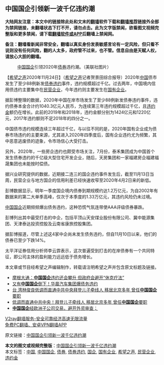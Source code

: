  <h2>中国国企引领新一波千亿违约潮</h2> <p class="notice"><b>大陆网友注意：本文中的链接除此处和文末的<a href="https://github.com/bannedbook/fanqiang" >翻墙</a>软件下载和<a href="https://github.com/killgcd/justmysocks/blob/master/README.md">翻墙推荐</a>链接外全部为禁网链接，未翻墙状态下打不开，请勿点击。此为文字版禁闻，欲看图文视频完整版和更多禁闻，请下载<a href="https://github.com/bannedbook/fanqiang">翻墙软件或APP</a>后翻墙上禁闻网。</p><p>备注：翻墙看新闻非常安全，翻墙以真实身份发表敏感言论有一定风险，但只看不说则没有任何风险，翻的人太多，政府管不过来，也不管。信息自由是天赋人权，请放心大胆的翻墙。</b></p>  <div class="entry"> <figure><figcaption><a href="https://www.bannedbook.org/bnews/tag/%E4%B8%AD%E5%9B%BD/" class="st_tag internal_tag" rel="tag" title="标签 中国 下的日志">中国</a><a href="https://www.bannedbook.org/bnews/tag/%E5%9B%BD%E4%BC%81/" class="st_tag internal_tag" rel="tag" title="标签 国企 下的日志">国企</a>引领2020年<a href="https://www.bannedbook.org/bnews/tag/%E5%80%BA%E5%88%B8/" class="st_tag internal_tag" rel="tag" title="标签 债券 下的日志">债券</a>违约潮。（美联社图片）</figcaption></figure> <p>【<span class='wp_keywordlink_affiliate'><a href="https://www.soundofhope.org" title="希望之声" target="_blank">希望之声</a></span>2020年11月24日】（<a href="https://www.bannedbook.org/bnews/tag/%e5%b8%8c%e6%9c%9b%e4%b9%8b%e5%a3%b0/" class="st_tag internal_tag" rel="tag" title="标签 希望之声 下的日志">希望之声</a>记者贺景田综合报导）2020年<span class='wp_keywordlink_affiliate'><a href="https://www.bannedbook.org/" title="中国" target="_blank">中国</a></span>债市发生了至少88例新发<a href="https://www.bannedbook.org/bnews/tag/%E5%80%BA%E5%88%B8%E8%BF%9D%E7%BA%A6/" class="st_tag internal_tag" rel="tag" title="标签 债券违约 下的日志">债券违约</a>事件，违约规模超过千亿。过去两年，中国境内信用债违约主要集中在<a href="https://www.bannedbook.org/bnews/tag/%E6%B0%91%E8%90%A5%E4%BC%81%E4%B8%9A/" class="st_tag internal_tag" rel="tag" title="标签 民营企业 下的日志">民营企业</a>，今年违约则主要发生在<a href="https://www.bannedbook.org/bnews/tag/%E5%9B%BD%E6%9C%89%E4%BC%81%E4%B8%9A/" class="st_tag internal_tag" rel="tag" title="标签 国有企业 下的日志">国有企业</a>。</p> <p>据彭博整理的数据，2020年中国在岸市场发生了至少88例新发债券违约事件，违约债券本金合计约1040.3亿元人民币，为连续第三年违约规模超过千亿，且<a href="https://www.bannedbook.org/bnews/tag/%e8%bf%9d%e7%ba%a6%e9%87%91/" class="st_tag internal_tag" rel="tag" title="标签 违约金 下的日志">违约金</a>额仍在增长。此前的2019年和2018年，违约金额分别为1424亿元和1220亿元，2017年违约额则不足2018年的四分之一。</p> <p>中国债市违约规模连续三年超过千亿，与以往不同的是，2020年国有企业成为债券市场违约的主要来源，尤其进入2020年四季度后，国有企业违约尤为频繁，其中恶意逃废债的迹象，令市场信心大受打击。</p> <p>另外，2020年，一些房企违约也颇受市场关注，7月份，泰禾集团成为中国首个发生债券违约的千亿级大型住宅开发企业，随后，天房集团和一家福建房企福建福晟集团也未能按时偿债。</p>  <p>据兴业研究提供的数据，近期接二连三的国企违约事件发生后，截至11月13日当周，民营企业与地方国企的信用利差已经快速收窄至2020年4月2日来的新低。</p> <p>彭博数据显示，明年一季度国企境内债券到期规模约达1.2万亿元，为自2002年有数据来的第二大单季高峰，仅次于本季度的1.33万亿元，其违约风险仍未过境。</p> <p><a href="https://www.bannedbook.org/bnews/tag/%E4%B8%AD%E5%9B%BD%E5%9B%BD%E4%BC%81/" class="st_tag internal_tag" rel="tag" title="标签 中国国企 下的日志">中国国企</a>近期频频爆出债务违约，这种恐慌气氛连带使AAA评级债券暴跌。</p> <p>彭博列出其中最受打击的中企，包括平顶山天安煤业股份有限公司、冀中能源集团、天津泰达投资控股及云南省康旅控股集团。</p>  <p>据彭博报道，尽管上述这4家中企尚未发生债务违约，但自11月10日以来，他们的债券已至少下跌14%。</p> <p>太平洋证券信用分析师李云霏表示，这次普遍受到打击的在岸债券有一个共同特征，即公司主体的盈利能力远远低于债务增长。</p> <p>本文章或节目经希望之声编辑制作，转载请注明希望之声并包含原文标题及链接。</p> <ul class='op-related-articles' title='相关阅读'> <li><a href='https://www.bannedbook.org/bnews/baitai/20201117/1432537.html' target='_blank'>摩根大通：<b>中国国企</b>违约还会攀升 但政府会避开“休克疗法”</a></li> <li><a href='https://www.bannedbook.org/bnews/bannedvideo/20201026/1420433.html' target='_blank'>又有<b>中国国企</b>倒下！华晨汽车集团爆债务违约</a></li> <li><a href='https://www.bannedbook.org/bnews/comments/20201018/1415925.html' target='_blank'>台 湾林俊良低调而直通中共中央拜登儿子牵线人 移居北京多年 曾任<b>中国国企</b>要职</a></li> <li><a href='https://www.bannedbook.org/bnews/cnnews/20201017/1415609.html' target='_blank'>低调而直通中共中央！拜登儿子牵线人 移居北京多年 曾任<b>中国国企</b>要职</a></li> <li><a href='https://www.bannedbook.org/bnews/baitai/20201002/1406973.html' target='_blank'><b>中国国企</b>经欧洲子公司交易，避开外资审查；</a></li> </ul> <p class="texttj"> <a href="https://www.bannedbook.org/forum23/topic22702.html" target="_blank">V2ray翻墙服务-安全可靠经济高速无限流量</a><br/> <a href="https://github.com/bannedbook/fanqiang/wiki/%E7%A6%81%E9%97%BB%E7%BD%91%E5%AE%89%E5%8D%93%E7%BF%BB%E5%A2%99%E6%96%B0%E9%97%BBAPP" target="_blank">免费PC翻墙、安卓VPN翻墙APP</a></p><p>原文链接：<a class="src_link"  href="https://www.soundofhope.org/post/446470" target="_blank">中国国企引领新一波千亿违约潮</a></p> <a name='sharetosocial'></a>       <div><b>本文的图文或视频完整版</b>：<a href='https://www.bannedbook.org/bnews/comments/20201125/1436557.html'>中国国企引领新一波千亿违约潮</a></div>  </div><!--END ENTRY--> <div class="postfooter"> <div>本文标签：<a href="https://www.bannedbook.org/bnews/tag/%E4%B8%AD%E5%9B%BD/" rel="tag">中国</a>, <a href="https://www.bannedbook.org/bnews/tag/%E4%B8%AD%E5%9B%BD%E5%9B%BD%E4%BC%81/" rel="tag">中国国企</a>, <a href="https://www.bannedbook.org/bnews/tag/%E5%80%BA%E5%88%B8/" rel="tag">债券</a>, <a href="https://www.bannedbook.org/bnews/tag/%E5%80%BA%E5%88%B8%E8%BF%9D%E7%BA%A6/" rel="tag">债券违约</a>, <a href="https://www.bannedbook.org/bnews/tag/%E5%9B%BD%E4%BC%81/" rel="tag">国企</a>, <a href="https://www.bannedbook.org/bnews/tag/%E5%9B%BD%E6%9C%89%E4%BC%81%E4%B8%9A/" rel="tag">国有企业</a>, <a href="https://www.bannedbook.org/bnews/tag/%e5%b8%8c%e6%9c%9b%e4%b9%8b%e5%a3%b0/" rel="tag">希望之声</a>, <a href="https://www.bannedbook.org/bnews/tag/%E6%B0%91%E8%90%A5%E4%BC%81%E4%B8%9A/" rel="tag">民营企业</a>, <a href="https://www.bannedbook.org/bnews/tag/%e8%bf%9d%e7%ba%a6%e9%87%91/" rel="tag">违约金</a></div>  </div><!--END POSTFOOTER--> 